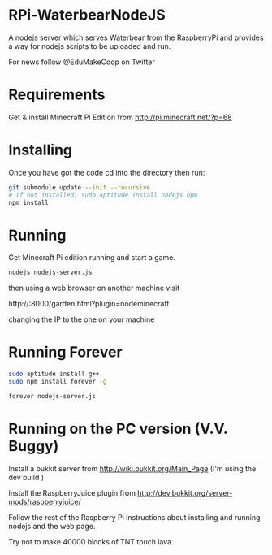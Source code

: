 RPi-WaterbearNodeJS
===================

A nodejs server which serves Waterbear from the RaspberryPi and provides a way for nodejs scripts to be uploaded and run.

For news follow @EduMakeCoop on Twitter

Requirements
============

Get & install Minecraft Pi Edition from http://pi.minecraft.net/?p=68


Installing
==========

Once you have got the code cd into the directory then run: 

```bash
git submodule update --init --recursive
# If not installed: sudo aptitude install nodejs npm
npm install
```

Running
=======

Get Minecraft Pi edition running and start a  game.

```bash
nodejs nodejs-server.js
```

then using a web browser on another machine visit

http://<ip>:8000/garden.html?plugin=nodeminecraft

changing the IP to the one on your machine


Running Forever
===============

```bash
sudo aptitude install g++
sudo npm install forever -g

forever nodejs-server.js
```

Running on the PC version (V.V. Buggy)
======================================

Install a bukkit server from  http://wiki.bukkit.org/Main_Page (I'm using the dev build )

Install the RaspberryJuice plugin from http://dev.bukkit.org/server-mods/raspberryjuice/

Follow the rest of the Raspberry Pi instructions about installing and running nodejs and the web page. 

Try not to make 40000 blocks of TNT touch lava.
